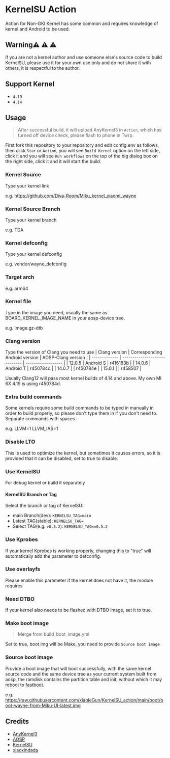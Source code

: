 # KernelSU Action

Action for Non-GKI Kernel has some common and requires knowledge of kernel and Android to be used.

## Warning:warning: :warning: :warning:

If you are not a kernel author and use someone else's source code to build KernelSU, please use it for your own use only and do not share it with others, it is respectful to the author.

## Support Kernel

- `4.19`
- `4.14`

## Usage

> After successful build, it will upload AnyKernel3 in `Action`, which has turned off device check, please flash to phone in Twrp.

First fork this repository to your repository and edit config.env as follows, then click `Star` or `Action`, you will see `Build Kernel` option on the left side, click it and you will see `Run workflows` on the top of the big dialog box on the right side, click it and it will start the build.

### Kernel Source

Type your kernel link

e.g. https://github.com/Diva-Room/Miku_kernel_xiaomi_wayne

### Kernel Source Branch

Type your kernel branch

e.g. TDA

### Kernel defconfig

Type your kernel defconfig

e.g. vendor/wayne_defconfig

### Target arch

e.g. arm64

### Kernel file

Type in the image you need, usually the same as BOARD_KERNEL_IMAGE_NAME in your aosp-device tree.

e.g. Image.gz-dtb

### Clang version

Type the version of Clang you need to use
| Clang version | Corresponding Android version | AOSP-Clang version |
| ------------- | ----------------------------- | ------------------ |
| 12.0.5 | Android S | r416183b |
| 14.0.6 | Android T | r450784d |
| 14.0.7 | | r450784e |
| 15.0.1 | | r458507 |

Usually Clang12 will pass most kernel builds of 4.14 and above.
My own MI 6X 4.19 is using r450784d.

### Extra build commands

Some kernels require some build commands to be typed in manually in order to build properly, so please don't type them in if you don't need to.
Separate commands with spaces.

e.g. LLVM=1 LLVM_IAS=1

### Disable LTO

This is used to optimize the kernel, but sometimes it causes errors, so it is provided that it can be disabled, set to true to disable.

### Use KernelSU

For debug kernel or build it separately

#### KernelSU Branch or Tag

Select the branch or tag of KernelSU:
- main Branch(dev): `KERNELSU_TAG=main`
- Latest TAG(stable): `KERNELSU_TAG=`
- Select TAG(e.g. `v0.5.2`): `KERNELSU_TAG=v0.5.2`

### Use Kprobes

If your kernel Kprobes is working properly, changing this to "true" will automatically add the parameter to defconfig.

### Use overlayfs

Please enable this parameter if the kernel does not have it, the module requires

### Need DTBO

If your kernel also needs to be flashed with DTBO image, set it to true.

### Make boot image
> Merge from build_boot_image.yml

Set to true, boot.img will be Make, you need to provide `Source boot image`

### Source boot image

Provide a boot image that will boot successfully, with the same kernel source code and the same device tree as your current system built from aosp, the ramdisk contains the partition table and init, without which it may reboot to fastboot.

e.g. https://raw.githubusercontent.com/xiaoleGun/KernelSU_action/main/boot/boot-wayne-from-Miku-UI-latest.img

## Credits

- [AnyKernel3](https://github.com/osm0sis/AnyKernel3)
- [AOSP](https://android.googlesource.com)
- [KernelSU](https://github.com/tiann/KernelSU)
- [xiaoxindada](https://github.com/xiaoxindada)
